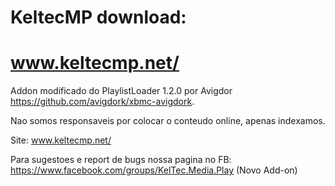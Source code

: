 # KeltecMP download:
# www.keltecmp.net/

Addon modificado do PlaylistLoader 1.2.0 por Avigdor https://github.com/avigdork/xbmc-avigdork.

Nao somos responsaveis por colocar o conteudo online, apenas indexamos.

Site: www.keltecmp.net/

Para sugestoes e report de bugs nossa pagina no FB: https://www.facebook.com/groups/KelTec.Media.Play
 (Novo Add-on)
